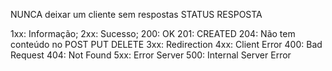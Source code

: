 NUNCA deixar um cliente sem respostas
STATUS RESPOSTA

1xx: Informação;
2xx: Sucesso;
    200: OK
    201: CREATED
    204: Não tem conteúdo no POST PUT DELETE
3xx: Redirection
4xx: Client Error
    400: Bad Request
    404: Not Found
5xx: Error Server
    500: Internal Server Error